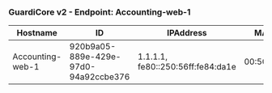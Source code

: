 ### GuardiCore v2 - Endpoint: Accounting-web-1
|Hostname|ID|IPAddress|MACAddress|OS|OSVersion|Status|Vendor|
|---|---|---|---|---|---|---|---|
| Accounting-web-1 | 920b9a05-889e-429e-97d0-94a92ccbe376 | 1.1.1.1,<br>fe80::250:56ff:fe84:da1e | 00:50:56:84:da:1e | Linux | Ubuntu 16.04.6 LTS | Online | GuardiCore v2 Response |
